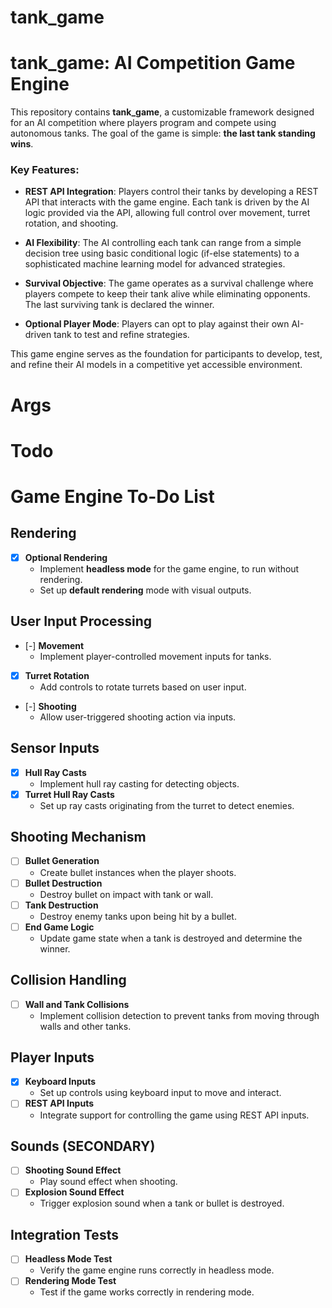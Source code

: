# tank_game
# tank_game: AI Competition Game Engine

This repository contains **tank_game**, a customizable framework designed for an AI competition where players program and compete using autonomous tanks. The goal of the game is simple: **the last tank standing wins**.

### Key Features:
- **REST API Integration**: Players control their tanks by developing a REST API that interacts with the game engine. Each tank is driven by the AI logic provided via the API, allowing full control over movement, turret rotation, and shooting.
  
- **AI Flexibility**: The AI controlling each tank can range from a simple decision tree using basic conditional logic (if-else statements) to a sophisticated machine learning model for advanced strategies.
  
- **Survival Objective**: The game operates as a survival challenge where players compete to keep their tank alive while eliminating opponents. The last surviving tank is declared the winner.

- **Optional Player Mode**: Players can opt to play against their own AI-driven tank to test and refine strategies.

This game engine serves as the foundation for participants to develop, test, and refine their AI models in a competitive yet accessible environment.

# Args

# Todo

# Game Engine To-Do List

## Rendering
- [X] **Optional Rendering**  
  - Implement **headless mode** for the game engine, to run without rendering.
  - Set up **default rendering** mode with visual outputs.

## User Input Processing
- [-] **Movement**  
  - Implement player-controlled movement inputs for tanks.
- [X] **Turret Rotation**  
  - Add controls to rotate turrets based on user input.
- [-] **Shooting**  
  - Allow user-triggered shooting action via inputs.

## Sensor Inputs
- [X] **Hull Ray Casts**  
  - Implement hull ray casting for detecting objects.
- [X] **Turret Hull Ray Casts**  
  - Set up ray casts originating from the turret to detect enemies.

## Shooting Mechanism
- [ ] **Bullet Generation**  
  - Create bullet instances when the player shoots.
- [ ] **Bullet Destruction**  
  - Destroy bullet on impact with tank or wall.
- [ ] **Tank Destruction**  
  - Destroy enemy tanks upon being hit by a bullet.
- [ ] **End Game Logic**  
  - Update game state when a tank is destroyed and determine the winner.

## Collision Handling
- [ ] **Wall and Tank Collisions**  
  - Implement collision detection to prevent tanks from moving through walls and other tanks.

## Player Inputs
- [x] **Keyboard Inputs**  
  - Set up controls using keyboard input to move and interact.
- [ ] **REST API Inputs**  
  - Integrate support for controlling the game using REST API inputs.

## Sounds (SECONDARY)
- [ ] **Shooting Sound Effect**  
  - Play sound effect when shooting.
- [ ] **Explosion Sound Effect**  
  - Trigger explosion sound when a tank or bullet is destroyed.

## Integration Tests
- [ ] **Headless Mode Test**  
  - Verify the game engine runs correctly in headless mode.
- [ ] **Rendering Mode Test**  
  - Test if the game works correctly in rendering mode.
